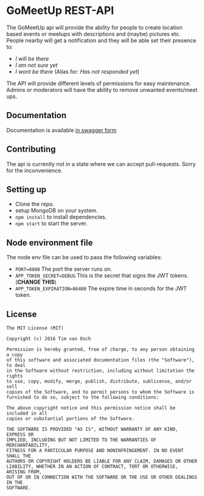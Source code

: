 # GoMeetUp REST-API
The GoMeetUp api will provide the ability for people to create location based events or meetups with descriptions and (maybe) pictures etc. People nearby will get a notification and they will be able set their presence to: 

 - *I will be there*
 - *I am not sure yet*
 - *I wont be there* (Alias for: *Has not responded yet*)

The API will provide different levels of permissions for easy maintenance. Admins or moderators will have the ability to remove unwanted events/meet ups.

Documentation
---
Documentation is available [in swagger form](https://timvosch.github.io/gomeetup-REST/#/)

Contributing
---
The api is currently not in a state where we can accept pull-requests. Sorry for the inconvenience.

Setting up
---
 - Clone the repo.
 - setup MongoDB on your system.
 - ```npm install``` to install dependencies.
 - ```npm start``` to start the server.

Node environment file
---
The node env file can be used to pass the following variables:

 - ```PORT=8080```  The port the server runs on.
 - ```APP_TOKEN_SECRET=DEBUG``` This is the secret that signs the JWT tokens. (**CHANGE THIS**)
 - ```APP_TOKEN_EXPIRATION=86400``` The expire time in seconds for the JWT token.

License
---
    The MIT License (MIT)
    
    Copyright (c) 2016 Tim van Osch
    
    Permission is hereby granted, free of charge, to any person obtaining a copy
    of this software and associated documentation files (the "Software"), to deal
    in the Software without restriction, including without limitation the rights
    to use, copy, modify, merge, publish, distribute, sublicense, and/or sell
    copies of the Software, and to permit persons to whom the Software is
    furnished to do so, subject to the following conditions:
    
    The above copyright notice and this permission notice shall be included in all
    copies or substantial portions of the Software.
    
    THE SOFTWARE IS PROVIDED "AS IS", WITHOUT WARRANTY OF ANY KIND, EXPRESS OR
    IMPLIED, INCLUDING BUT NOT LIMITED TO THE WARRANTIES OF MERCHANTABILITY,
    FITNESS FOR A PARTICULAR PURPOSE AND NONINFRINGEMENT. IN NO EVENT SHALL THE
    AUTHORS OR COPYRIGHT HOLDERS BE LIABLE FOR ANY CLAIM, DAMAGES OR OTHER
    LIABILITY, WHETHER IN AN ACTION OF CONTRACT, TORT OR OTHERWISE, ARISING FROM,
    OUT OF OR IN CONNECTION WITH THE SOFTWARE OR THE USE OR OTHER DEALINGS IN THE
    SOFTWARE.
